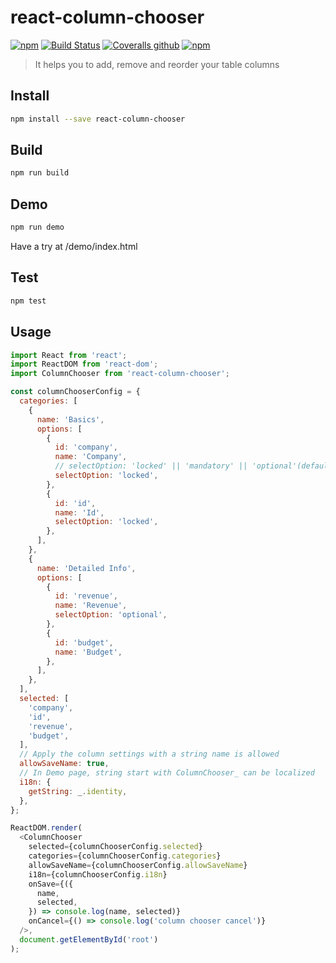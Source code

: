 # react-column-chooser
[![npm](https://img.shields.io/npm/v/react-column-chooser.svg)](https://www.npmjs.com/package/react-column-chooser)
[![Build Status](https://travis-ci.org/yaoyao-ict/react-column-chooser.svg?branch=master)](https://travis-ci.org/yaoyao-ict/react-column-chooser)
[![Coveralls github](https://coveralls.io/repos/github/yaoyao-ict/react-column-chooser/badge.svg?branch=master)](https://coveralls.io/github/yaoyao-ict/react-column-chooser?branch=master)
[![npm](https://img.shields.io/npm/dt/react-column-chooser.svg)](https://www.npmjs.com/package/react-column-chooser)

>It helps you to add, remove and reorder your table columns

## Install
```bash
npm install --save react-column-chooser
```
## Build
```bash
npm run build
```
## Demo
```bash
npm run demo
```
Have a try at /demo/index.html

## Test
```bash
npm test
```

## Usage
```javascript
import React from 'react';
import ReactDOM from 'react-dom';
import ColumnChooser from 'react-column-chooser';

const columnChooserConfig = {
  categories: [
    {
      name: 'Basics',
      options: [
        {
          id: 'company',
          name: 'Company',
          // selectOption: 'locked' || 'mandatory' || 'optional'(default)
          selectOption: 'locked',
        },
        {
          id: 'id',
          name: 'Id',
          selectOption: 'locked',
        },
      ],
    },
    {
      name: 'Detailed Info',
      options: [
        {
          id: 'revenue',
          name: 'Revenue',
          selectOption: 'optional',
        },
        {
          id: 'budget',
          name: 'Budget',
        },
      ],
    },
  ],
  selected: [
    'company',
    'id',
    'revenue',
    'budget',
  ],
  // Apply the column settings with a string name is allowed
  allowSaveName: true,
  // In Demo page, string start with ColumnChooser_ can be localized
  i18n: {
    getString: _.identity,
  },
};

ReactDOM.render(
  <ColumnChooser 
    selected={columnChooserConfig.selected}
    categories={columnChooserConfig.categories}
    allowSaveName={columnChooserConfig.allowSaveName}
    i18n={columnChooserConfig.i18n}
    onSave={({
      name,
      selected,
    }) => console.log(name, selected)}
    onCancel={() => console.log('column chooser cancel')}
  />,
  document.getElementById('root')
);
```